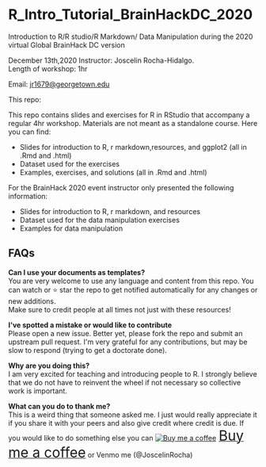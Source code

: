 # R_Intro_Tutorial_BrainHackDC_2020
Introduction to R/R studio/R Markdown/ Data Manipulation during the 2020 virtual Global BrainHack DC version

December 13th,2020
Instructor: Joscelin Rocha-Hidalgo.    
Length of workshop: 1hr

Email: jr1679@georgetown.edu

This repo:

This repo contains slides and exercises for R in RStudio that accompany a regular 4hr workshop. Materials are not meant as a standalone course.
Here you can find:
- Slides for introduction to R, r markdown,resources, and ggplot2 (all in .Rmd and .html)
- Dataset used for the exercises
- Examples, exercises, and solutions (all in .Rmd and .html)

For the BrainHack 2020 event instructor only presented the following information:
- Slides for introduction to R, r markdown, and resources
- Dataset used for the data manipulation exercises
- Examples for data manipulation

## FAQs

**Can I use your documents as templates?**     
You are very welcome to use any language and content from this repo. 
You can watch or ⭐ star the repo to get notified automatically for any changes or new additions.      
Make sure to credit people at all times not just with these resources!

**I've spotted a mistake or would like to contribute**   
Please open a new issue. Better yet, please fork the repo and submit an upstream pull request. I'm very grateful for any contributions, but may be slow to respond (trying to get a doctorate done).

**Why are you doing this?**    
I am very excited for teaching and introducing people to R. I strongly believe that we do not have to reinvent the wheel if not necessary so collective work is important.

**What can you do to thank me?**     
This is a weird thing that someone asked me. I just would really appreciate it if you share it with your peers and also give credit where credit is due.
If you would like to do something else you can <link href="https://fonts.googleapis.com/css?family=Cookie" rel="stylesheet"><a class="bmc-button" target="_blank" href="https://www.buymeacoffee.com/JoscelinRocha"><img src="https://cdn.buymeacoffee.com/buttons/bmc-new-btn-logo.svg" alt="Buy me a coffee"><span style="margin-left:5px;font-size:28px !important;">Buy me a coffee</span></a> or Venmo me (@JoscelinRocha)

